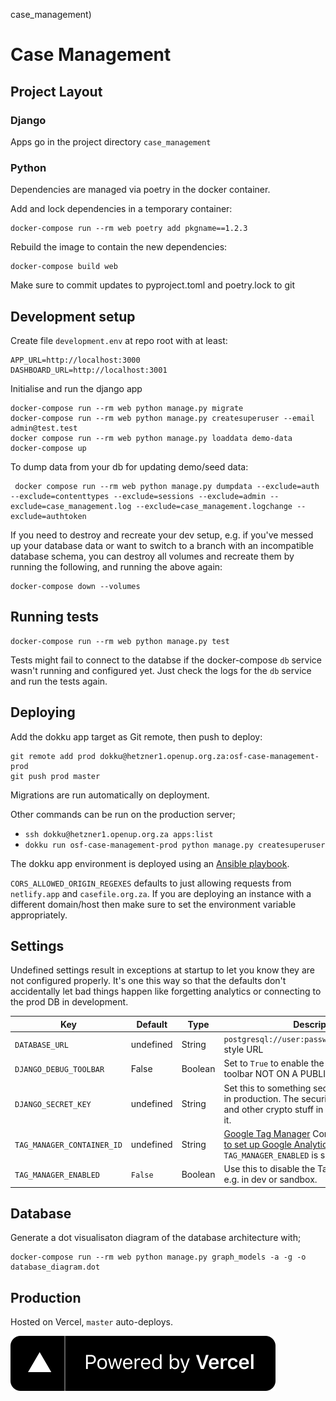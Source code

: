 case_management)

Case Management
===============================

Project Layout
--------------

### Django

Apps go in the project directory `case_management`


### Python

Dependencies are managed via poetry in the docker container.

Add and lock dependencies in a temporary container:

    docker-compose run --rm web poetry add pkgname==1.2.3

Rebuild the image to contain the new dependencies:

    docker-compose build web

Make sure to commit updates to pyproject.toml and poetry.lock to git


Development setup
-----------------

Create file `development.env` at repo root with at least:

```text
APP_URL=http://localhost:3000
DASHBOARD_URL=http://localhost:3001
```

Initialise and run the django app

    docker-compose run --rm web python manage.py migrate
    docker-compose run --rm web python manage.py createsuperuser --email admin@test.test
    docker compose run --rm web python manage.py loaddata demo-data
    docker-compose up

To dump data from your db for updating demo/seed data:

     docker compose run --rm web python manage.py dumpdata --exclude=auth --exclude=contenttypes --exclude=sessions --exclude=admin --exclude=case_management.log --exclude=case_management.logchange --exclude=authtoken

If you need to destroy and recreate your dev setup, e.g. if you've messed up your
database data or want to switch to a branch with an incompatible database schema,
you can destroy all volumes and recreate them by running the following, and running
the above again:

    docker-compose down --volumes


Running tests
-------------

    docker-compose run --rm web python manage.py test

Tests might fail to connect to the databse if the docker-compose `db` service wasn't running and configured yet. Just check the logs for the `db` service and run the tests again.


Deploying
---------

Add the dokku app target as Git remote, then push to deploy:

```shell
git remote add prod dokku@hetzner1.openup.org.za:osf-case-management-prod
git push prod master
```

Migrations are run automatically on deployment.

Other commands can be run on the production server;
- `ssh dokku@hetzner1.openup.org.za apps:list`
- `dokku run osf-case-management-prod python manage.py createsuperuser`

The dokku app environment is deployed using an [Ansible playbook](https://github.com/OpenUpSA/ansible-config/tree/master/apps/osf-case-management).

`CORS_ALLOWED_ORIGIN_REGEXES` defaults to just allowing requests from `netlify.app` and `casefile.org.za`. If you are deploying an instance with a different domain/host then make sure to set the environment variable appropriately.

Settings
--------

Undefined settings result in exceptions at startup to let you know they are not configured properly. It's one this way so that the defaults don't accidentally let bad things happen like forgetting analytics or connecting to the prod DB in development.


| Key | Default | Type | Description |
|-----|---------|------|-------------|
| `DATABASE_URL` | undefined | String | `postgresql://user:password@hostname/dbname` style URL |
| `DJANGO_DEBUG_TOOLBAR` | False | Boolean | Set to `True` to enable the Django Debug toolbar NOT ON A PUBLIC SERVER! |
| `DJANGO_SECRET_KEY` | undefined | String | Set this to something secret and unguessable in production. The security of your cookies and other crypto stuff in django depends on it. |
| `TAG_MANAGER_CONTAINER_ID` | undefined | String | [Google Tag Manager](tagmanager.google.com) Container ID. [Use this to set up Google Analytics.](https://support.google.com/tagmanager/answer/6107124?hl=en). Requried unless `TAG_MANAGER_ENABLED` is set to `False` |
| `TAG_MANAGER_ENABLED` | `False` | Boolean | Use this to disable the Tag Manager snippets, e.g. in dev or sandbox. |

Database
---------

Generate a dot visualisaton diagram of the database architecture with;
    
    docker-compose run --rm web python manage.py graph_models -a -g -o database_diagram.dot


Production
----------

Hosted on Vercel, `master` auto-deploys.

[![Powered by Vercel](powered-by-vercel.svg)](https://vercel.com/?utm_source=openup&utm_campaign=oss)
